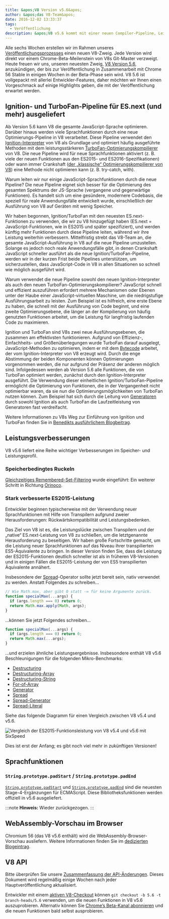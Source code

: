 ```yaml
---
title: &apos;V8 Version v5.6&apos;
author: &apos;das V8-Team&apos;
date: 2016-12-02 13:33:37
tags:
  - Veröffentlichung
description: &apos;V8 v5.6 kommt mit einer neuen Compiler-Pipeline, Leistungsverbesserungen und erweitertem Support für ECMAScript-Sprachfunktionen.&apos;
---
```

Alle sechs Wochen erstellen wir im Rahmen unseres [Veröffentlichungsprozesses](/docs/release-process) einen neuen V8-Zweig. Jede Version wird direkt vor einem Chrome-Beta-Meilenstein von V8s Git-Master verzweigt. Heute freuen wir uns, unseren neuesten Zweig, [V8 Version 5.6](https://chromium.googlesource.com/v8/v8.git/+log/branch-heads/5.6), anzukündigen, der bis zur Veröffentlichung in Zusammenarbeit mit Chrome 56 Stable in einigen Wochen in der Beta-Phase sein wird. V8 5.6 ist vollgepackt mit allerlei Entwickler-Features, daher möchten wir Ihnen einen Vorgeschmack auf einige Highlights geben, die mit der Veröffentlichung erwartet werden.

<!--truncate-->
## Ignition- und TurboFan-Pipeline für ES.next (und mehr) ausgeliefert

Ab Version 5.6 kann V8 die gesamte JavaScript-Sprache optimieren. Darüber hinaus werden viele Sprachfunktionen durch eine neue Optimierungs-Pipeline in V8 verarbeitet. Diese Pipeline verwendet den [Ignition-Interpreter](/blog/ignition-interpreter) von V8 als Grundlage und optimiert häufig ausgeführte Methoden mit dem leistungsstärkeren [TurboFan-Optimierungskompilierer](/docs/turbofan) von V8. Die neue Pipeline wird für neue Sprachfunktionen aktiviert (z. B. viele der neuen Funktionen aus den ES2015- und ES2016-Spezifikationen) oder wann immer Crankshaft ([der „klassische“ Optimierungskompilierer von V8](https://blog.chromium.org/2010/12/new-crankshaft-for-v8.html)) eine Methode nicht optimieren kann (z. B. try-catch, with).

Warum leiten wir nur einige JavaScript-Sprachfunktionen durch die neue Pipeline? Die neue Pipeline eignet sich besser für die Optimierung des gesamten Spektrums der JS-Sprache (vergangene und gegenwärtige Funktionen). Es handelt sich um eine gesündere, modernere Codebasis, die speziell für reale Anwendungsfälle entwickelt wurde, einschließlich der Ausführung von V8 auf Geräten mit wenig Speicher.

Wir haben begonnen, Ignition/TurboFan mit den neuesten ES.next-Funktionen zu verwenden, die wir zu V8 hinzugefügt haben (ES.next = JavaScript-Funktionen, wie in ES2015 und später spezifiziert), und werden künftig mehr Funktionen durch diese Pipeline leiten, während wir ihre Leistung weiterhin verbessern. Mittelfristig strebt das V8-Team an, die gesamte JavaScript-Ausführung in V8 auf die neue Pipeline umzustellen. Solange es jedoch noch reale Anwendungsfälle gibt, in denen Crankshaft JavaScript schneller ausführt als die neue Ignition/TurboFan-Pipeline, werden wir in der kurzen Frist beide Pipelines unterstützen, um sicherzustellen, dass JavaScript-Code in V8 in allen Situationen so schnell wie möglich ausgeführt wird.

Warum verwendet die neue Pipeline sowohl den neuen Ignition-Interpreter als auch den neuen TurboFan-Optimierungskompilierer? JavaScript schnell und effizient auszuführen erfordert mehrere Mechanismen oder Ebenen unter der Haube einer JavaScript-virtuellen Maschine, um die niedrigstufige Ausführungsarbeit zu leisten. Zum Beispiel ist es hilfreich, eine erste Ebene zu haben, die schnell mit der Ausführung von Code beginnt, und eine zweite Optimierungsebene, die länger an der Kompilierung von häufig genutzten Funktionen arbeitet, um die Leistung für langfristig laufenden Code zu maximieren.

Ignition und TurboFan sind V8s zwei neue Ausführungsebenen, die zusammen am effektivsten funktionieren. Aufgrund von Effizienz-, Einfachheits- und Größenüberlegungen wurde TurboFan darauf ausgelegt, JavaScript-Methoden zu optimieren, indem er mit dem [Bytecode](https://en.wikipedia.org/wiki/Bytecode) arbeitet, der vom Ignition-Interpreter von V8 erzeugt wird. Durch die enge Abstimmung der beiden Komponenten können Optimierungen vorgenommen werden, die nur aufgrund der Präsenz der anderen möglich sind. Infolgedessen werden ab Version 5.6 alle Funktionen, die von TurboFan optimiert werden, zunächst durch den Ignition-Interpreter ausgeführt. Die Verwendung dieser einheitlichen Ignition/TurboFan-Pipeline ermöglicht die Optimierung von Funktionen, die in der Vergangenheit nicht optimierbar waren, da sie nun die Optimierungsmöglichkeiten von TurboFan nutzen können. Zum Beispiel hat sich durch die Leitung von [Generatoren](https://developer.mozilla.org/en-US/docs/Web/JavaScript/Reference/Statements/function*) durch sowohl Ignition als auch TurboFan die Laufzeitleistung von Generatoren fast verdreifacht.

Weitere Informationen zu V8s Weg zur Einführung von Ignition und TurboFan finden Sie in [Benedikts ausführlichem Blogbeitrag](https://benediktmeurer.de/2016/11/25/v8-behind-the-scenes-november-edition/).

## Leistungsverbesserungen

V8 v5.6 liefert eine Reihe wichtiger Verbesserungen im Speicher- und Leistungsprofil.

### Speicherbedingtes Ruckeln

[Gleichzeitiges Remembered-Set-Filtering](https://bugs.chromium.org/p/chromium/issues/detail?id=648568) wurde eingeführt: Ein weiterer Schritt in Richtung [Orinoco](/blog/orinoco).

### Stark verbesserte ES2015-Leistung

Entwickler beginnen typischerweise mit der Verwendung neuer Sprachfunktionen mit Hilfe von Transpilern aufgrund zweier Herausforderungen: Rückwärtskompatibilität und Leistungsbedenken.

Das Ziel von V8 ist es, die Leistungslücke zwischen Transpilern und der „native“ ES.next-Leistung von V8 zu schließen, um die letztgenannte Herausforderung zu beseitigen. Wir haben große Fortschritte gemacht, um die Leistung neuer Sprachfunktionen auf das Niveau ihrer transpilierten ES5-Äquivalente zu bringen. In dieser Version finden Sie, dass die Leistung der ES2015-Funktionen deutlich schneller ist als in früheren V8-Versionen und in einigen Fällen die ES2015-Leistung der von ES5 transpilierten Äquivalente annähert.

Insbesondere der [Spread](https://developer.mozilla.org/de/docs/Web/JavaScript/Reference/Operators/Spread_operator)-Operator sollte jetzt bereit sein, nativ verwendet zu werden. Anstatt Folgendes zu schreiben…

```js
// Wie Math.max, aber gibt 0 statt -∞ für keine Argumente zurück.
function specialMax(...args) {
  if (args.length === 0) return 0;
  return Math.max.apply(Math, args);
}
```

…können Sie jetzt Folgendes schreiben…

```js
function specialMax(...args) {
  if (args.length === 0) return 0;
  return Math.max(...args);
}
```

…und erzielen ähnliche Leistungsergebnisse. Insbesondere enthält V8 v5.6 Beschleunigungen für die folgenden Mikro-Benchmarks:

- [Destructuring](https://github.com/fhinkel/six-speed/tree/master/tests/destructuring)
- [Destructuring-Array](https://github.com/fhinkel/six-speed/tree/master/tests/destructuring-array)
- [Destructuring-String](https://github.com/fhinkel/six-speed/tree/master/tests/destructuring-string)
- [For-of-Array](https://github.com/fhinkel/six-speed/tree/master/tests/for-of-array)
- [Generator](https://github.com/fhinkel/six-speed/tree/master/tests/generator)
- [Spread](https://github.com/fhinkel/six-speed/tree/master/tests/spread)
- [Spread-Generator](https://github.com/fhinkel/six-speed/tree/master/tests/spread-generator)
- [Spread-Literal](https://github.com/fhinkel/six-speed/tree/master/tests/spread-literal)

Siehe das folgende Diagramm für einen Vergleich zwischen V8 v5.4 und v5.6.

![Vergleich der ES2015-Funktionsleistung von V8 v5.4 und v5.6 mit [SixSpeed](https://fhinkel.github.io/six-speed/)](/_img/v8-release-56/perf.png)

Dies ist erst der Anfang; es gibt noch viel mehr in zukünftigen Versionen!

## Sprachfunktionen

### `String.prototype.padStart` / `String.prototype.padEnd`

[`String.prototype.padStart`](https://developer.mozilla.org/de/docs/Web/JavaScript/Reference/Global_Objects/String/padStart) und [`String.prototype.padEnd`](https://developer.mozilla.org/de/docs/Web/JavaScript/Reference/Global_Objects/String/padEnd) sind die neuesten Stage-4-Ergänzungen für ECMAScript. Diese Bibliotheksfunktionen werden offiziell in v5.6 ausgeliefert.

:::note
**Hinweis:** Wieder zurückgezogen.
:::

## WebAssembly-Vorschau im Browser

Chromium 56 (das V8 v5.6 enthält) wird die WebAssembly-Browser-Vorschau ausliefern. Weitere Informationen finden Sie im [dedizierten Blogeintrag](/blog/webassembly-browser-preview).

## V8 API

Bitte überprüfen Sie unsere [Zusammenfassung der API-Änderungen](https://docs.google.com/document/d/1g8JFi8T_oAE_7uAri7Njtig7fKaPDfotU6huOa1alds/edit). Dieses Dokument wird regelmäßig einige Wochen nach jeder Hauptveröffentlichung aktualisiert.

Entwickler mit einem [aktiven V8-Checkout](/docs/source-code#using-git) können `git checkout -b 5.6 -t branch-heads/5.6` verwenden, um die neuen Funktionen in V8 v5.6 auszuprobieren. Alternativ können Sie [Chrome’s Beta-Kanal abonnieren](https://www.google.com/chrome/browser/beta.html) und die neuen Funktionen bald selbst ausprobieren.
